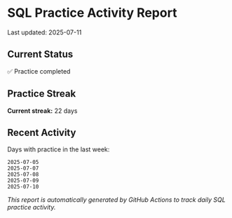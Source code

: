 # SQL Practice Activity Report

Last updated: 2025-07-11

## Current Status

✅ Practice completed

## Practice Streak

**Current streak:** 22 days

## Recent Activity

Days with practice in the last week:

```
2025-07-05
2025-07-07
2025-07-08
2025-07-09
2025-07-10
```

*This report is automatically generated by GitHub Actions to track daily SQL practice activity.*
